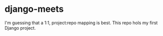 django-meets
============

I'm guessing that a 1:1, project:repo mapping is best. This repo hols my first Django project.